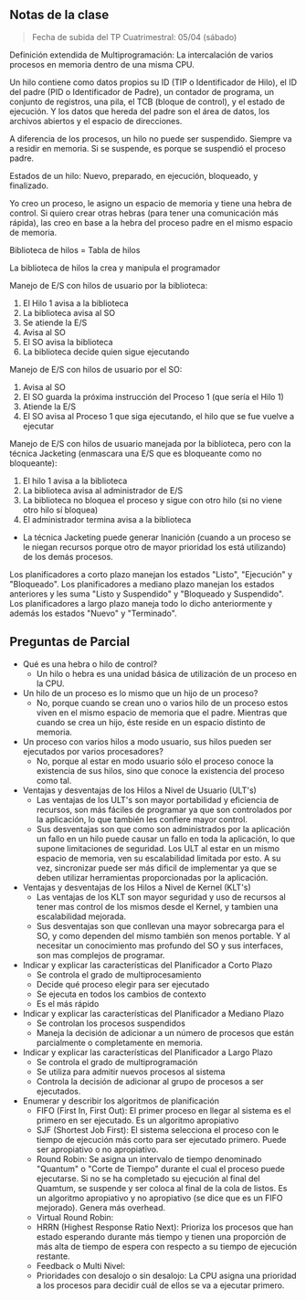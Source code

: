 ## Notas de la clase
> Fecha de subida del TP Cuatrimestral: 05/04 (sábado)

Definición extendida de Multiprogramación: La intercalación de varios procesos en memoria dentro de una misma CPU.

Un hilo contiene como datos propios su ID (TIP o Identificador de Hilo), el ID del padre (PID o Identificador de Padre), un contador de programa, un conjunto de registros, una pila, el TCB (bloque de control), y el estado de ejecución. Y los datos que hereda del padre son el área de datos, los archivos abiertos y el espacio de direcciones.

A diferencia de los procesos, un hilo no puede ser suspendido. Siempre va a residir en memoria. Si se suspende, es porque se suspendió el proceso padre.

Estados de un hilo: Nuevo, preparado, en ejecución, bloqueado, y finalizado.

Yo creo un proceso, le asigno un espacio de memoria y tiene una hebra de control. Si quiero crear otras hebras (para tener una comunicación más rápida), las creo en base a la hebra del proceso padre en el mismo espacio de memoria. 

Biblioteca de hilos = Tabla de hilos

La biblioteca de hilos la crea y manipula el programador

Manejo de E/S con hilos de usuario por la biblioteca:
1. El Hilo 1 avisa a la biblioteca
2. La biblioteca avisa al SO
3. Se atiende la E/S
4. Avisa al SO
5. El SO avisa la biblioteca
6. La biblioteca decide quien sigue ejecutando

Manejo de E/S con hilos de usuario por el SO:
1. Avisa al SO
2. El SO guarda la próxima instrucción del Proceso 1 (que sería el Hilo 1)
3. Atiende la E/S
4. El SO avisa al Proceso 1 que siga ejecutando, el hilo que se fue vuelve a ejecutar

Manejo de E/S con hilos de usuario manejada por la biblioteca, pero con la técnica Jacketing (enmascara una E/S que es bloqueante como no bloqueante):
1. El hilo 1 avisa a la biblioteca
2. La biblioteca avisa al administrador de E/S
3. La biblioteca no bloquea el proceso y sigue con otro hilo (si no viene otro hilo sí bloquea)
4. El administrador termina avisa a la biblioteca

* La técnica Jacketing puede generar Inanición (cuando a un proceso se le niegan recursos porque otro de mayor prioridad los está utilizando) de los demás procesos.

Los planificadores a corto plazo manejan los estados "Listo", "Ejecución" y "Bloqueado". Los planificadores a mediano plazo manejan los estados anteriores y les suma "Listo y Suspendido" y "Bloqueado y Suspendido". Los planificadores a largo plazo maneja todo lo dicho anteriormente y además los estados "Nuevo" y "Terminado".

## Preguntas de Parcial
* Qué es una hebra o hilo de control?
  * Un hilo o hebra es una unidad básica de utilización de un proceso en la CPU.
* Un hilo de un proceso es lo mismo que un hijo de un proceso?
  * No, porque cuando se crean uno o varios hilo de un proceso estos viven en el mismo espacio de memoria que el padre. Mientras que cuando se crea un hijo, éste reside en un espacio distinto de memoria.
* Un proceso con varios hilos a modo usuario, sus hilos pueden ser ejecutados por varios procesadores?
  * No, porque al estar en modo usuario sólo el proceso conoce la existencia de sus hilos, sino que conoce la existencia del proceso como tal.
* Ventajas y desventajas de los Hilos a Nivel de Usuario (ULT's)
  * Las ventajas de los ULT's son mayor portabilidad y eficiencia de recursos, son más fáciles de programar ya que son controlados por la aplicación, lo que también les confiere mayor control. 
  * Sus desventajas son que como son administrados por la aplicación un fallo en un hilo puede causar un fallo en toda la aplicación, lo que supone limitaciones de seguridad. Los ULT al estar en un mismo espacio de memoria, ven su escalabilidad limitada por esto. A su vez, sincronizar puede ser más dificil de implementar ya que se deben utilizar herramientas proporcionadas por la aplicación.
* Ventajas y desventajas de los Hilos a Nivel de Kernel (KLT's)
  * Las ventajas de los KLT son mayor seguridad y uso de recursos al tener mas control de los mismos desde el Kernel, y tambien una escalabilidad mejorada.
  * Sus desventajas son que conllevan una mayor sobrecarga para el SO, y como dependen del mismo también son menos portable. Y al necesitar un conocimiento mas profundo del SO y sus interfaces, son mas complejos de programar.
* Indicar y explicar las características del Planificador a Corto Plazo
  * Se controla el grado de multiprocesamiento
  * Decide qué proceso elegir para ser ejecutado
  * Se ejecuta en todos los cambios de contexto
  * Es el más rápido
* Indicar y explicar las características del Planificador a Mediano Plazo
  * Se controlan los procesos suspendidos
  * Maneja la decisión de adicionar a un número de procesos que están parcialmente o completamente en memoria. 
* Indicar y explicar las características del Planificador a Largo Plazo
  * Se controla el grado de multiprogramación
  * Se utiliza para admitir nuevos procesos al sistema
  * Controla la decisión de adicionar al grupo de procesos a ser ejecutados.
* Enumerar y describir los algoritmos de planificación
  * FIFO (First In, First Out): El primer proceso en llegar al sistema es el primero en ser ejecutado. Es un algoritmo apropiativo
  * SJF (Shortest Job First): El sistema selecciona el proceso con le tiempo de ejecución más corto para ser ejecutado primero. Puede ser apropiativo o no apropiativo.
  * Round Robin: Se asigna un intervalo de tiempo denominado "Quantum" o "Corte de Tiempo" durante el cual el proceso puede ejecutarse. Si no se ha completado su ejecución al final del Quamtum, se suspende y ser coloca al final de la cola de listos. Es un algoritmo apropiativo y no apropiativo (se dice que es un FIFO mejorado). Genera más overhead.
  * Virtual Round Robin:
  * HRRN (Highest Response Ratio Next): Prioriza los procesos que han estado esperando durante más tiempo y tienen una proporción de más alta de tiempo de espera con respecto a su tiempo de ejecución restante.
  * Feedback o Multi Nivel:
  * Prioridades con desalojo o sin desalojo: La CPU asigna una prioridad a los procesos para decidir cuál de ellos se va a ejecutar primero.